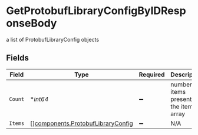 # GetProtobufLibraryConfigByIDResponseBody

a list of ProtobufLibraryConfig objects


## Fields

| Field                                                                                  | Type                                                                                   | Required                                                                               | Description                                                                            |
| -------------------------------------------------------------------------------------- | -------------------------------------------------------------------------------------- | -------------------------------------------------------------------------------------- | -------------------------------------------------------------------------------------- |
| `Count`                                                                                | **int64*                                                                               | :heavy_minus_sign:                                                                     | number of items present in the items array                                             |
| `Items`                                                                                | [][components.ProtobufLibraryConfig](../../models/components/protobuflibraryconfig.md) | :heavy_minus_sign:                                                                     | N/A                                                                                    |